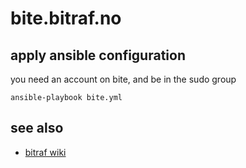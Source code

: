 bite.bitraf.no
==============

apply ansible configuration
---------------------------

you need an account on bite, and be in the sudo group

```
ansible-playbook bite.yml
```

see also
--------

- [bitraf wiki](https://bitraf.no/wiki/Bite)
